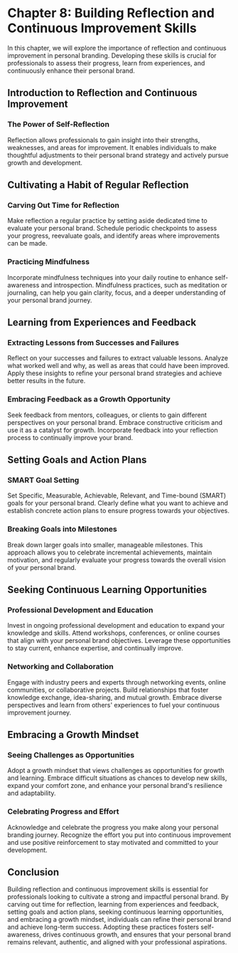 Chapter 8: Building Reflection and Continuous Improvement Skills
================================================================

In this chapter, we will explore the importance of reflection and continuous improvement in personal branding. Developing these skills is crucial for professionals to assess their progress, learn from experiences, and continuously enhance their personal brand.

Introduction to Reflection and Continuous Improvement
-----------------------------------------------------

### The Power of Self-Reflection

Reflection allows professionals to gain insight into their strengths, weaknesses, and areas for improvement. It enables individuals to make thoughtful adjustments to their personal brand strategy and actively pursue growth and development.

Cultivating a Habit of Regular Reflection
-----------------------------------------

### Carving Out Time for Reflection

Make reflection a regular practice by setting aside dedicated time to evaluate your personal brand. Schedule periodic checkpoints to assess your progress, reevaluate goals, and identify areas where improvements can be made.

### Practicing Mindfulness

Incorporate mindfulness techniques into your daily routine to enhance self-awareness and introspection. Mindfulness practices, such as meditation or journaling, can help you gain clarity, focus, and a deeper understanding of your personal brand journey.

Learning from Experiences and Feedback
--------------------------------------

### Extracting Lessons from Successes and Failures

Reflect on your successes and failures to extract valuable lessons. Analyze what worked well and why, as well as areas that could have been improved. Apply these insights to refine your personal brand strategies and achieve better results in the future.

### Embracing Feedback as a Growth Opportunity

Seek feedback from mentors, colleagues, or clients to gain different perspectives on your personal brand. Embrace constructive criticism and use it as a catalyst for growth. Incorporate feedback into your reflection process to continually improve your brand.

Setting Goals and Action Plans
------------------------------

### SMART Goal Setting

Set Specific, Measurable, Achievable, Relevant, and Time-bound (SMART) goals for your personal brand. Clearly define what you want to achieve and establish concrete action plans to ensure progress towards your objectives.

### Breaking Goals into Milestones

Break down larger goals into smaller, manageable milestones. This approach allows you to celebrate incremental achievements, maintain motivation, and regularly evaluate your progress towards the overall vision of your personal brand.

Seeking Continuous Learning Opportunities
-----------------------------------------

### Professional Development and Education

Invest in ongoing professional development and education to expand your knowledge and skills. Attend workshops, conferences, or online courses that align with your personal brand objectives. Leverage these opportunities to stay current, enhance expertise, and continually improve.

### Networking and Collaboration

Engage with industry peers and experts through networking events, online communities, or collaborative projects. Build relationships that foster knowledge exchange, idea-sharing, and mutual growth. Embrace diverse perspectives and learn from others' experiences to fuel your continuous improvement journey.

Embracing a Growth Mindset
--------------------------

### Seeing Challenges as Opportunities

Adopt a growth mindset that views challenges as opportunities for growth and learning. Embrace difficult situations as chances to develop new skills, expand your comfort zone, and enhance your personal brand's resilience and adaptability.

### Celebrating Progress and Effort

Acknowledge and celebrate the progress you make along your personal branding journey. Recognize the effort you put into continuous improvement and use positive reinforcement to stay motivated and committed to your development.

Conclusion
----------

Building reflection and continuous improvement skills is essential for professionals looking to cultivate a strong and impactful personal brand. By carving out time for reflection, learning from experiences and feedback, setting goals and action plans, seeking continuous learning opportunities, and embracing a growth mindset, individuals can refine their personal brand and achieve long-term success. Adopting these practices fosters self-awareness, drives continuous growth, and ensures that your personal brand remains relevant, authentic, and aligned with your professional aspirations.
